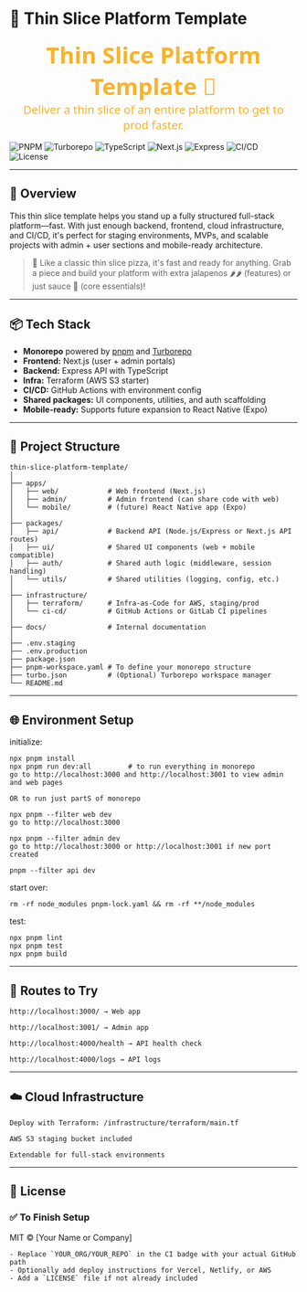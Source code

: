# 🧱 Thin Slice Platform Template

<div align="center" style="font-size: 2.5rem; color: #F7B32B; font-family: 'Segoe UI', 'Roboto', sans-serif; font-weight: 600; margin-bottom: 1rem;">
    <span>Thin Slice Platform Template 🍕</span>
    <br>
    <span style="font-size: 1.25rem; color: #F7B32B;; font-weight: 400;">
        Deliver a thin slice of an entire platform to get to prod faster.
    </span>
</div>

![PNPM](https://img.shields.io/badge/package%20manager-pnpm-%232C8EBB)
![Turborepo](https://img.shields.io/badge/build-monorepo%20with%20Turbo-blue)
![TypeScript](https://img.shields.io/badge/language-TypeScript-3178C6?logo=typescript&logoColor=white)
![Next.js](https://img.shields.io/badge/frontend-Next.js-black?logo=next.js)
![Express](https://img.shields.io/badge/backend-Express.js-lightgrey?logo=express)
![CI/CD](https://img.shields.io/github/actions/workflow/status/YOUR_ORG/YOUR_REPO/deploy.yml?label=CI%2FCD&logo=githubactions)
![License](https://img.shields.io/badge/license-MIT-green)

---

## 🚀 Overview

This thin slice template helps you stand up a fully structured full-stack platform—fast. With just enough backend, frontend, cloud infrastructure, and CI/CD, it's perfect for staging environments, MVPs, and scalable projects with admin + user sections and mobile-ready architecture.

> 🍕 Like a classic thin slice pizza, it's fast and ready for anything. Grab a piece and build your platform with extra jalapenos 🌶️🌶️ (features) or just sauce 🍅 (core essentials)!

---

## 📦 Tech Stack

- **Monorepo** powered by [pnpm](https://pnpm.io) and [Turborepo](https://turbo.build/repo)
- **Frontend:** Next.js (user + admin portals)
- **Backend:** Express API with TypeScript
- **Infra:** Terraform (AWS S3 starter)
- **CI/CD:** GitHub Actions with environment config
- **Shared packages:** UI components, utilities, and auth scaffolding
- **Mobile-ready:** Supports future expansion to React Native (Expo)

---

## 📁 Project Structure

```
thin-slice-platform-template/
│
├── apps/
│   ├── web/            # Web frontend (Next.js)
│   ├── admin/          # Admin frontend (can share code with web)
│   └── mobile/         # (future) React Native app (Expo)
│
├── packages/
│   ├── api/            # Backend API (Node.js/Express or Next.js API routes)
│   ├── ui/             # Shared UI components (web + mobile compatible)
│   ├── auth/           # Shared auth logic (middleware, session handling)
│   └── utils/          # Shared utilities (logging, config, etc.)
│
├── infrastructure/
│   ├── terraform/      # Infra-as-Code for AWS, staging/prod
│   └── ci-cd/          # GitHub Actions or GitLab CI pipelines
│
├── docs/               # Internal documentation
│
├── .env.staging
├── .env.production
├── package.json
├── pnpm-workspace.yaml # To define your monorepo structure
├── turbo.json          # (Optional) Turborepo workspace manager
└── README.md
```

---

## 🌐 Environment Setup

initialize:
```
npx pnpm install
npx pnpm run dev:all         # to run everything in monorepo
go to http://localhost:3000 and http://localhost:3001 to view admin and web pages

OR to run just partS of monorepo

npx pnpm --filter web dev
go to http://localhost:3000

npx pnpm --filter admin dev
go to http://localhost:3000 or http://localhost:3001 if new port created

pnpm --filter api dev
```

start over:
```
rm -rf node_modules pnpm-lock.yaml && rm -rf **/node_modules
```

test:
```
npx pnpm lint
npx pnpm test
npx pnpm build
```

---

## 🧪 Routes to Try

```
http://localhost:3000/ → Web app

http://localhost:3001/ → Admin app

http://localhost:4000/health → API health check

http://localhost:4000/logs → API logs
```

---

## ☁️ Cloud Infrastructure

```
Deploy with Terraform: /infrastructure/terraform/main.tf

AWS S3 staging bucket included

Extendable for full-stack environments
```

---

## 📄 License

### ✅ To Finish Setup

MIT © [Your Name or Company]
```
- Replace `YOUR_ORG/YOUR_REPO` in the CI badge with your actual GitHub path
- Optionally add deploy instructions for Vercel, Netlify, or AWS
- Add a `LICENSE` file if not already included
```